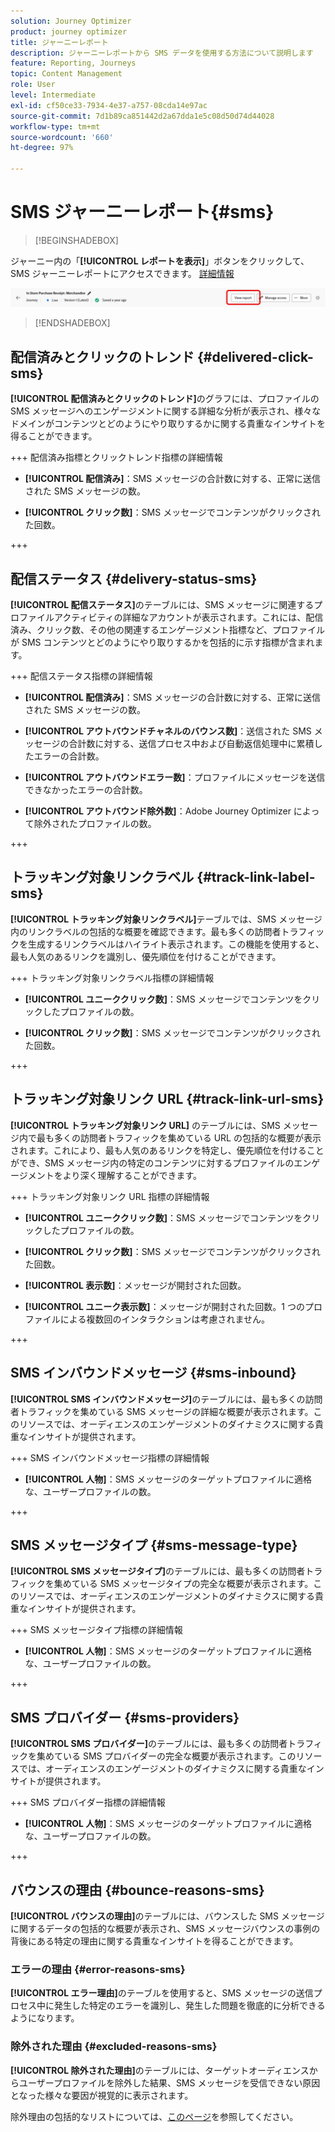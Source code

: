 ```yaml
---
solution: Journey Optimizer
product: journey optimizer
title: ジャーニーレポート
description: ジャーニーレポートから SMS データを使用する方法について説明します
feature: Reporting, Journeys
topic: Content Management
role: User
level: Intermediate
exl-id: cf50ce33-7934-4e37-a757-08cda14e97ac
source-git-commit: 7d1b89ca851442d2a67dda1e5c08d50d74d44028
workflow-type: tm+mt
source-wordcount: '660'
ht-degree: 97%

---
```


# SMS ジャーニーレポート{#sms}

>[!BEGINSHADEBOX]

ジャーニー内の「**[!UICONTROL レポートを表示]**」ボタンをクリックして、SMS ジャーニーレポートにアクセスできます。 [詳細情報](report-gs-cja.md)

![](assets/report-access-jo.png)

>[!ENDSHADEBOX]

## 配信済みとクリックのトレンド {#delivered-click-sms}

**[!UICONTROL 配信済みとクリックのトレンド]**&#x200B;のグラフには、プロファイルの SMS メッセージへのエンゲージメントに関する詳細な分析が表示され、様々なドメインがコンテンツとどのようにやり取りするかに関する貴重なインサイトを得ることができます。

+++ 配信済み指標とクリックトレンド指標の詳細情報

* **[!UICONTROL 配信済み]**：SMS メッセージの合計数に対する、正常に送信された SMS メッセージの数。

* **[!UICONTROL クリック数]**：SMS メッセージでコンテンツがクリックされた回数。

+++

## 配信ステータス {#delivery-status-sms}

**[!UICONTROL 配信ステータス]**&#x200B;のテーブルには、SMS メッセージに関連するプロファイルアクティビティの詳細なアカウントが表示されます。これには、配信済み、クリック数、その他の関連するエンゲージメント指標など、プロファイルが SMS コンテンツとどのようにやり取りするかを包括的に示す指標が含まれます。

+++ 配信ステータス指標の詳細情報

* **[!UICONTROL 配信済み]**：SMS メッセージの合計数に対する、正常に送信された SMS メッセージの数。

* **[!UICONTROL アウトバウンドチャネルのバウンス数]**：送信された SMS メッセージの合計数に対する、送信プロセス中および自動返信処理中に累積したエラーの合計数。

* **[!UICONTROL アウトバウンドエラー数]**：プロファイルにメッセージを送信できなかったエラーの合計数。

* **[!UICONTROL アウトバウンド除外数]**：Adobe Journey Optimizer によって除外されたプロファイルの数。

+++

## トラッキング対象リンクラベル {#track-link-label-sms}

**[!UICONTROL トラッキング対象リンクラベル]**&#x200B;テーブルでは、SMS メッセージ内のリンクラベルの包括的な概要を確認できます。最も多くの訪問者トラフィックを生成するリンクラベルはハイライト表示されます。この機能を使用すると、最も人気のあるリンクを識別し、優先順位を付けることができます。

+++ トラッキング対象リンクラベル指標の詳細情報

* **[!UICONTROL ユニーククリック数]**：SMS メッセージでコンテンツをクリックしたプロファイルの数。

* **[!UICONTROL クリック数]**：SMS メッセージでコンテンツがクリックされた回数。

+++

## トラッキング対象リンク URL {#track-link-url-sms}

**[!UICONTROL トラッキング対象リンク URL]** のテーブルには、SMS メッセージ内で最も多くの訪問者トラフィックを集めている URL の包括的な概要が表示されます。これにより、最も人気のあるリンクを特定し、優先順位を付けることができ、SMS メッセージ内の特定のコンテンツに対するプロファイルのエンゲージメントをより深く理解することができます。

+++ トラッキング対象リンク URL 指標の詳細情報

* **[!UICONTROL ユニーククリック数]**：SMS メッセージでコンテンツをクリックしたプロファイルの数。

* **[!UICONTROL クリック数]**：SMS メッセージでコンテンツがクリックされた回数。

* **[!UICONTROL 表示数]**：メッセージが開封された回数。

* **[!UICONTROL ユニーク表示数]**：メッセージが開封された回数。1 つのプロファイルによる複数回のインタラクションは考慮されません。

+++

## SMS インバウンドメッセージ {#sms-inbound}

**[!UICONTROL SMS インバウンドメッセージ]**&#x200B;のテーブルには、最も多くの訪問者トラフィックを集めている SMS メッセージの詳細な概要が表示されます。このリソースでは、オーディエンスのエンゲージメントのダイナミクスに関する貴重なインサイトが提供されます。

+++ SMS インバウンドメッセージ指標の詳細情報

* **[!UICONTROL 人物]**：SMS メッセージのターゲットプロファイルに適格な、ユーザープロファイルの数。

+++

## SMS メッセージタイプ {#sms-message-type}

**[!UICONTROL SMS メッセージタイプ]**&#x200B;のテーブルには、最も多くの訪問者トラフィックを集めている SMS メッセージタイプの完全な概要が表示されます。このリソースでは、オーディエンスのエンゲージメントのダイナミクスに関する貴重なインサイトが提供されます。

+++ SMS メッセージタイプ指標の詳細情報

* **[!UICONTROL 人物]**：SMS メッセージのターゲットプロファイルに適格な、ユーザープロファイルの数。

+++

## SMS プロバイダー {#sms-providers}

**[!UICONTROL SMS プロバイダー]**&#x200B;のテーブルには、最も多くの訪問者トラフィックを集めている SMS プロバイダーの完全な概要が表示されます。このリソースでは、オーディエンスのエンゲージメントのダイナミクスに関する貴重なインサイトが提供されます。

+++ SMS プロバイダー指標の詳細情報

* **[!UICONTROL 人物]**：SMS メッセージのターゲットプロファイルに適格な、ユーザープロファイルの数。

+++

## バウンスの理由 {#bounce-reasons-sms}

**[!UICONTROL バウンスの理由]**&#x200B;のテーブルには、バウンスした SMS メッセージに関するデータの包括的な概要が表示され、SMS メッセージバウンスの事例の背後にある特定の理由に関する貴重なインサイトを得ることができます。

### エラーの理由 {#error-reasons-sms}

**[!UICONTROL エラー理由]**&#x200B;のテーブルを使用すると、SMS メッセージの送信プロセス中に発生した特定のエラーを識別し、発生した問題を徹底的に分析できるようになります。

### 除外された理由 {#excluded-reasons-sms}

**[!UICONTROL 除外された理由]**&#x200B;のテーブルには、ターゲットオーディエンスからユーザープロファイルを除外した結果、SMS メッセージを受信できない原因となった様々な要因が視覚的に表示されます。

除外理由の包括的なリストについては、[このページ](exclusion-list.md)を参照してください。

